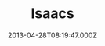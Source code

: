 ---
date: 2013-04-28T08:19:47.000Z
title: Isaacs
latitude: 52.05279580248479
longitude: 1.1608059250563798
url: http://www.isaaclord.org
category: checkin
---